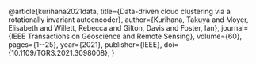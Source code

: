@article{kurihana2021data,
  title={Data-driven cloud clustering via a rotationally invariant autoencoder},
  author={Kurihana, Takuya and Moyer, Elisabeth and Willett, Rebecca and Gilton, Davis and Foster, Ian},
  journal={IEEE Transactions on Geoscience and Remote Sensing},
  volume={60},
  pages={1--25},
  year={2021},
  publisher={IEEE},
  doi={10.1109/TGRS.2021.3098008},
}